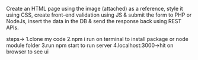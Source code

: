 Create an HTML page using the image (attached) as a reference, style it using CSS, create front-end validation using JS &
submit the form to PHP or NodeJs, insert the data in the DB & send the response back using REST APIs.

steps-> 1.clone my code 
2.npm i run on terminal to install package or node module folder
3.run npm start to run server
4.localhost:3000->hit on browser to see ui
